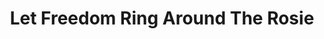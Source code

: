 ---
pid: fs14
title: Let Freedom Ring Around The Rosie
location_transcription: 
coordinates: "[-75.150378952955, 39.955115778239]"
zipcode: 
gen_neighborhood: 
neighborhood: 
outside_phl: 
age: '33'
age_range: 30-39
instagram: 
image_file_name: fs_14.jpg
proposal_transcription: |-
  -Cheesesteaks
  -Rocky
  -Benjamin Franklin
  -Liberty Bell
  //Let Freedom ring around the Rosie// - thing for kids
topic: Person,Food,History,Youth
topic_summary: 0, 0, 0, 0, 0
type: Other No Form
keywords_other: 
credit: Dana
image_labels: 
twitter: 
facebook: 
permalink: "/monuments/fs14/"
layout: item-page
---